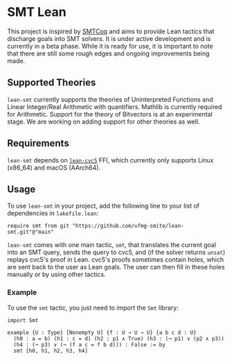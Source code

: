 # SMT Lean
This project is inspired by [SMTCoq](https://smtcoq.github.io/) and aims to
provide Lean tactics that discharge goals into SMT solvers. It is under active
development and is currently in a beta phase. While it is ready for use, it is
important to note that there are still some rough edges and ongoing improvements
being made.

## Supported Theories
`lean-smt` currently supports the theories of Uninterpreted Functions and Linear
Integer/Real Arithmetic with quantifiers. Mathlib is currently required for
Arithmetic. Support for the theory of Bitvectors is at an experimental stage. We
are working on adding support for other theories as well.

## Requirements
`lean-smt` depends on [`lean-cvc5`](https://github.com/abdoo8080/lean-cvc5) FFI,
which currently only supports Linux (x86_64) and macOS (AArch64).

## Usage
To use `lean-smt` in your project, add the following line to your list of
dependencies in `lakefile.lean`:
```lean
require smt from git "https://github.com/ufmg-smite/lean-smt.git"@"main"
```
`lean-smt` comes with one main tactic, `smt`, that translates the current goal
into an SMT query, sends the query to cvc5, and (if the solver returns `unsat`)
replays cvc5's proof in Lean. cvc5's proofs sometimes contain holes, which are
sent back to the user as Lean goals. The user can then fill in these holes
manually or by using other tactics.

### Example
To use the `smt` tactic, you just need to import the `Smt` library:
```lean
import Smt

example {U : Type} [Nonempty U] {f : U → U → U} {a b c d : U}
  (h0 : a = b) (h1 : c = d) (h2 : p1 ∧ True) (h3 : (¬ p1) ∨ (p2 ∧ p3))
  (h4 : (¬ p3) ∨ (¬ (f a c = f b d))) : False := by
  smt [h0, h1, h2, h3, h4]
```
